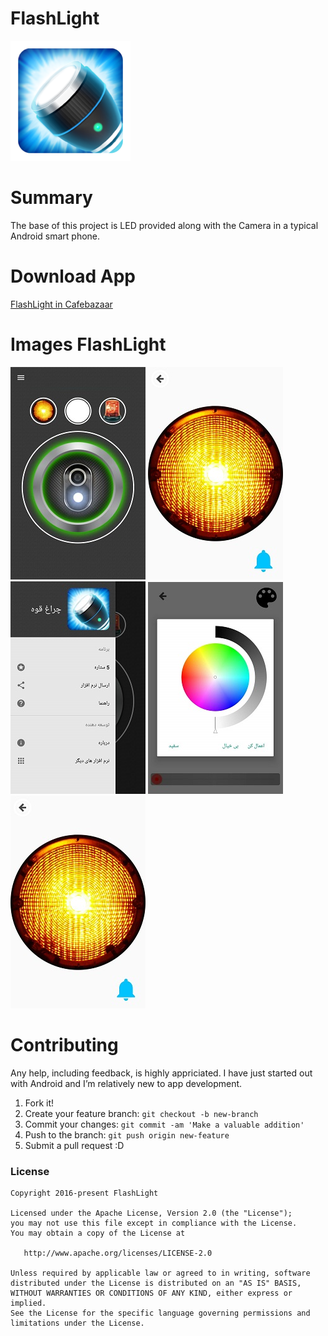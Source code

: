 # FlashLight
![logo](https://github.com/husseinrasti/FlashLight/blob/master/app/src/main/res/mipmap-xxxhdpi/ic_launcher.png)

# Summary
The base of this project is LED provided along with the Camera in a typical Android smart phone.

# Download App
[FlashLight in Cafebazaar](https://cafebazaar.ir/app/ir.teachcode.app.flashlight/?l=en)

# Images FlashLight
![Image 1 of Flash](https://github.com/husseinrasti/FlashLight/blob/master/images/1.JPG)
![Image 2 of Flash](https://github.com/husseinrasti/FlashLight/blob/master/images/2.JPG)
![Image 3 of Flash](https://github.com/husseinrasti/FlashLight/blob/master/images/3.JPG)
![Image 4 of Flash](https://github.com/husseinrasti/FlashLight/blob/master/images/4.JPG)
![Image Widget of Flash](https://github.com/husseinrasti/FlashLight/blob/master/images/2.JPG)

# Contributing
Any help, including feedback, is highly appriciated. I have just started out with Android and I’m relatively new to app development.

   1. Fork it!
   2. Create your feature branch: `git checkout -b new-branch`
   3. Commit your changes: `git commit -am 'Make a valuable addition'`
   4. Push to the branch: `git push origin new-feature`
   5. Submit a pull request :D



### License
```
Copyright 2016-present FlashLight

Licensed under the Apache License, Version 2.0 (the "License");
you may not use this file except in compliance with the License.
You may obtain a copy of the License at

   http://www.apache.org/licenses/LICENSE-2.0

Unless required by applicable law or agreed to in writing, software
distributed under the License is distributed on an "AS IS" BASIS,
WITHOUT WARRANTIES OR CONDITIONS OF ANY KIND, either express or implied.
See the License for the specific language governing permissions and
limitations under the License.
```
